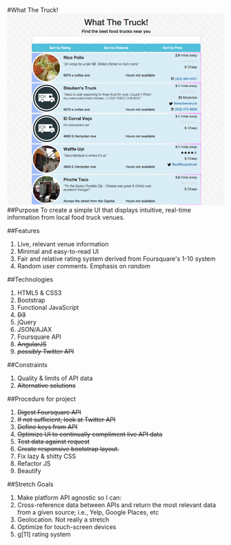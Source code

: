 #What The Truck!
![](img/i1-demo.png)
##Purpose
To create a simple UI that displays intuitive, real-time information from local food truck venues.

##Features
1. Live, relevant venue information
1. Minimal and easy-to-read UI
1. Fair and relative rating system derived from Foursquare's 1-10 system
1. Random user comments. Emphasis on *random*

##Technologies
1. HTML5 & CSS3
1. Bootstrap
1. Functional JavaScript
1. ~~D3~~
1. jQuery
1. JSON/AJAX
1. Foursquare API
1. ~~AngularJS~~
1. ~~*possibly* Twitter API~~

##Constraints
1. Quality & limits of API data
1. ~~Alternative solutions~~

##Procedure for project
1. ~~Digest Foursquare API~~
1. ~~If not sufficient, look at Twitter API~~
1. ~~Define keys from API~~
1. ~~Optimize UI to continually compliment live API data~~
1. ~~Test data against request~~
1. ~~Create responsive bootstrap layout.~~
1. Fix lazy & shitty CSS
1. Refactor JS
1. Beautify

##Stretch Goals
1. Make platform API agnostic so I can:
1. Cross-reference data between APIs and return the most relevant data from a given source; i.e., Yelp, Google Places, etc
1. Geolocation. Not really a stretch
1. Optimize for touch-screen devices
1. g[11] rating system
